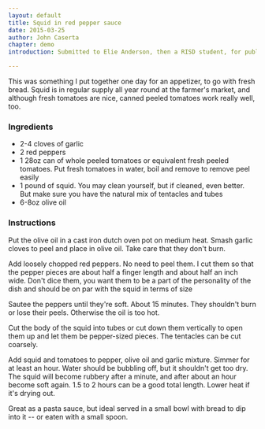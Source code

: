```yaml
---
layout: default
title: Squid in red pepper sauce
date: 2015-03-25
author: John Caserta
chapter: demo
introduction: Submitted to Elie Anderson, then a RISD student, for publication in her food journal, Supper.

---
```


This was something I put together one day for an appetizer, to go with fresh bread. Squid is in regular supply all year round at the farmer's market, and although fresh tomatoes are nice, canned peeled tomatoes work really well, too.

### Ingredients


* 2-4 cloves of  garlic
* 2 red peppers
* 1 28oz can of whole peeled tomatoes or equivalent fresh peeled tomatoes. Put fresh tomatoes in water, boil and remove to remove peel easily
* 1 pound of squid. You may clean yourself, but if cleaned, even better. But make sure you have the natural mix of tentacles and tubes
* 6-8oz olive oil


### Instructions

Put the olive oil in a cast iron dutch oven pot on medium heat. Smash garlic cloves to peel and place in olive oil. Take care that they don't burn.

Add loosely chopped red peppers. No need to peel them. I cut them so that the pepper pieces are about half a finger length and about half an inch wide. Don't dice them, you want them to be a part of the personality of the dish and should be on par with the squid in terms of size

Sautee the peppers until they're soft. About 15 minutes. They shouldn't burn or lose their peels. Otherwise the oil is too hot.

Cut the body of the squid into tubes or cut down them vertically to open them up and let them be pepper-sized pieces. The tentacles can be cut coarsely.

Add squid and tomatoes to pepper, olive oil and garlic mixture. Simmer for at least an hour. Water should be bubbling off, but it shouldn't get too dry. The squid will become rubbery after a minute, and after about an hour become soft again. 1.5 to 2 hours can be a good total length. Lower heat if it's drying out.

Great as a pasta sauce, but ideal served in a small bowl with bread to dip into it -- or eaten with a small spoon.
